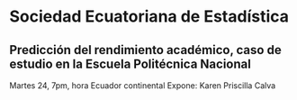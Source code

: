 # Sociedad Ecuatoriana de Estadística  

## Predicción del rendimiento académico, caso de estudio en la Escuela Politécnica Nacional 
Martes 24, 7pm, hora Ecuador continental
Expone: Karen Priscilla Calva

